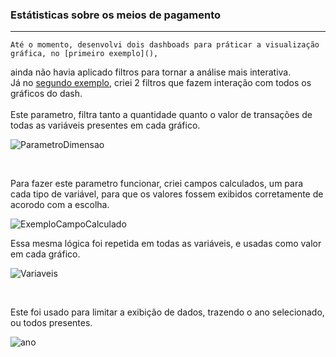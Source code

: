 ### Estátisticas sobre os meios de pagamento 

---

    Até o momento, desenvolvi dois dashboads para práticar a visualização gráfica, no [primeiro exemplo](),
ainda não havia aplicado filtros para tornar a análise mais interativa. 
<br>
Já no [segundo exemplo](), criei 2 filtros que fazem interação com todos os gráficos do dash. <br>
<br>
Este parametro, filtra tanto a quantidade quanto o valor de transações de todas as variáveis presentes 
em cada gráfico.
<br>

![ParametroDimensao](https://github.com/suellencosta7/AnaliseEngenharia/img/ParametroDimensao)

<br>

Para fazer este parametro funcionar, criei campos calculados, um para cada tipo de variável, para que os valores fossem 
exibidos corretamente de acorodo com a escolha.

![ExemploCampoCalculado](link) <br>

Essa mesma lógica foi repetida em todas as variáveis, e usadas como valor em cada gráfico.

![Variaveis](link) <br>

<br> 

Este foi usado para limitar a exibição de dados, trazendo o ano selecionado, ou todos presentes.<br>

![ano]()